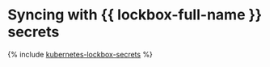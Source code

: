 # Syncing with {{ lockbox-full-name }} secrets

{% include [kubernetes-lockbox-secrets](../../_tutorials/kubernetes-lockbox-secrets.md) %}